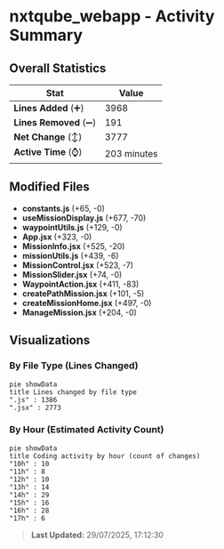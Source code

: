 # nxtqube_webapp - Activity Summary 

## Overall Statistics

| Stat                   | Value                                                             |
| ---------------------- | ----------------------------------------------------------------- |
| **Lines Added** (➕)   | 3968                                          |
| **Lines Removed** (➖) | 191                                        |
| **Net Change** (↕)    | 3777                |
| **Active Time** (⌚)   | 203 minutes |


## Modified Files
- **constants.js** (+65, -0)
- **useMissionDisplay.js** (+677, -70)
- **waypointUtils.js** (+129, -0)
- **App.jsx** (+323, -0)
- **MissionInfo.jsx** (+525, -20)
- **missionUtils.js** (+439, -6)
- **MissionControl.jsx** (+523, -7)
- **MissionSlider.jsx** (+74, -0)
- **WaypointAction.jsx** (+411, -83)
- **createPathMission.jsx** (+101, -5)
- **createMissionHome.jsx** (+497, -0)
- **ManageMission.jsx** (+204, -0)

## Visualizations

### By File Type (Lines Changed)

```mermaid
pie showData
title Lines changed by file type
".js" : 1386
".jsx" : 2773
```

### By Hour (Estimated Activity Count)

```mermaid
pie showData
title Coding activity by hour (count of changes)
"10h" : 10
"11h" : 8
"12h" : 10
"13h" : 14
"14h" : 29
"15h" : 16
"16h" : 28
"17h" : 6
```


> **Last Updated:** 29/07/2025, 17:12:30